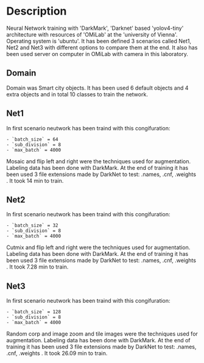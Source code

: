 # Description

Neural Network training with 'DarkMark', 'Darknet' based 'yolov4-tiny' architecture with resources of 'OMiLab' at the 'university of Vienna'. Operating system is 'ubuntu'. It has been defined 3 scenarios called Net1, Net2 and Net3 with different options to compare them at the end.
It also has been used server on computer in OMiLab with camera in this laboratory.

## Domain

Domain was Smart city objects. It has been used 6 default objects and 4 extra objects and in total 10 classes to train the network.

## Net1

In first scenario neutwork has been traind with this congifuration:

    - `batch_size` = 64
    - `sub_division` = 8
    - `max_batch` = 4000

Mosaic and flip left and right were the techniques used for augmentation.
Labeling data has been done with DarkMark. At the end of training it has been used 3 file extensions made by DarkNet to test: .names, .cnf, .weights .
It took 14 min to train.

## Net2

In first scenario neutwork has been traind with this congifuration:

    - `batch_size` = 32
    - `sub_division` = 8
    - `max_batch` = 4000

Cutmix and flip left and right were the techniques used for augmentation.
Labeling data has been done with DarkMark. At the end of training it has been used 3 file extensions made by DarkNet to test: .names, .cnf, .weights .
It took 7.28 min to train.

## Net3

In first scenario neutwork has been traind with this congifuration:

    - `batch_size` = 128
    - `sub_division` = 8
    - `max_batch` = 4000

Random corp and image zoom and tile images were the techniques used for augmentation.
Labeling data has been done with DarkMark. At the end of training it has been used 3 file extensions made by DarkNet to test: .names, .cnf, .weights .
It took 26.09 min to train.
